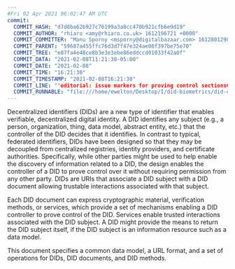 ```yaml
---
#Fri 02 Apr 2021 06:02:47 AM UTC
commit:
  COMMIT_HASH: "d7d8ba62b927c76199a3a8cc470b921cfb6e9d19"
  COMMIT_AUTHOR: "rhiaro <amy@rhiaro.co.uk> 1612196721 +0000"
  COMMIT_COMMITTER: "Manu Sporny <msporny@digitalbazaar.com> 1612801290 -0500"
  COMMIT_PARENT: "59687a455ffc76d3d7f47e324ae08f397be75e70"
  COMMIT_TREE: "e87fa4e48ce8b3e3e3ebe86eddccd01033f42a0f"
  COMMIT_DATA: "2021-02-08T11:21:30-05:00"
  COMMIT_DATE: "2021-02-08"
  COMMIT_TIME: "16:21:30"
  COMMIT_TIMESTAMP: "2021-02-08T16:21:30"
  COMMIT_LINE: ""editorial: issue markers for proving control sectionsCOMMA for #583"
  COMMIT_RUNNABLE: "file:///home/ewelton/Desktop/I/did-biometrics/did-core-dataset/analysis/gitinfo/d7d8ba62b927c76199a3a8cc470b921cfb6e9d19/snapshot/index.html"
---
```


<section id="abstract">
<p>
<a>Decentralized identifiers</a> (DIDs) are a new type of identifier that
enables verifiable, decentralized digital identity. A <a>DID</a> identifies any
subject (e.g., a person, organization, thing, data model, abstract entity, etc.)
that the controller of the <a>DID</a> decides that it identifies. In contrast to
typical, federated identifiers, <a>DIDs</a> have been designed so that they may be
decoupled from centralized registries, identity providers, and certificate
authorities. Specifically, while other parties might be used to help enable the
discovery of information related to a <a>DID</a>, the design enables the
controller of a <a>DID</a> to prove control over it without requiring permission
from any other party. <a>DIDs</a> are <a>URIs</a> that associate a <a>DID subject</a>
with a <a>DID document</a> allowing trustable interactions associated with that
subject.
    </p>
<p>
Each <a>DID document</a> can express cryptographic material, <a>verification
methods</a>, or <a>services</a>, which provide a set of mechanisms enabling
a <a>DID controller</a> to prove control of the <a>DID</a>. <a>Services</a>
enable trusted interactions associated with the <a>DID subject</a>. A
<a>DID</a> might provide the means to return the <a>DID subject</a> itself,
if the <a>DID subject</a> is an information resource such as a data model.
    </p>
<p>
This document specifies a common data model, a URL format, and a set of
operations for <a>DIDs</a>, <a>DID documents</a>, and <a>DID methods</a>.
    </p>
</section>
